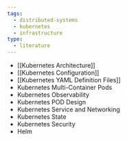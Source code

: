 ```yaml
---
tags:
  - distributed-systems
  - kubernetes
  - infrastructure
type:
  - literature
---
```


- [[Kubernetes Architecture]]
- [[Kubernetes Configuration]]
- [[Kubernetes YAML Definition Files]]
- Kubernetes Multi-Container Pods
- Kubernetes Observability
- Kubernetes POD Design
- Kubernetes Service and Networking
- Kubernetes State
- Kubernetes Security 
- Helm
